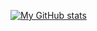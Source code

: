 [![My GitHub stats](https://github-readme-stats.vercel.app/api?username=misaka-mikoto-love&show_icons=true&theme=dark)](https://github.com/anuraghazra/github-readme-stats)
